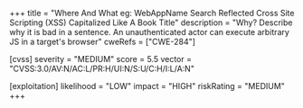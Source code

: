 +++
title = "Where And What eg: WebAppName Search Reflected Cross Site Scripting (XSS) Capitalized Like A Book Title"
description = "Why? Describe why it is bad in a sentence. An unauthenticated actor can execute arbitrary JS in a target's browser"
cweRefs = ["CWE-284"]

[cvss]
  severity = "MEDIUM"
  score = 5.5
  vector = "CVSS:3.0/AV:N/AC:L/PR:H/UI:N/S:U/C:H/I:L/A:N"

[exploitation]
  likelihood = "LOW"
  impact = "HIGH"
  riskRating = "MEDIUM"
+++
